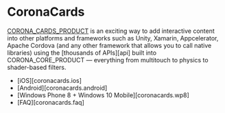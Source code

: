 # CoronaCards

[CORONA_CARDS_PRODUCT](REVISION_URL) is an exciting way to add interactive content into other platforms and frameworks such as Unity, Xamarin, Appcelerator, Apache Cordova (and any other framework that allows you to call native libraries) using the [thousands&nbsp;of&nbsp;APIs][api] built into CORONA_CORE_PRODUCT&nbsp;&mdash; everything from multitouch to physics to <nobr>shader-based</nobr> filters.

<div class="guides-toc">

* [iOS][coronacards.ios]
* [Android][coronacards.android]
* [Windows Phone 8 + Windows 10 Mobile][coronacards.wp8]
* [FAQ][coronacards.faq]

</div>
